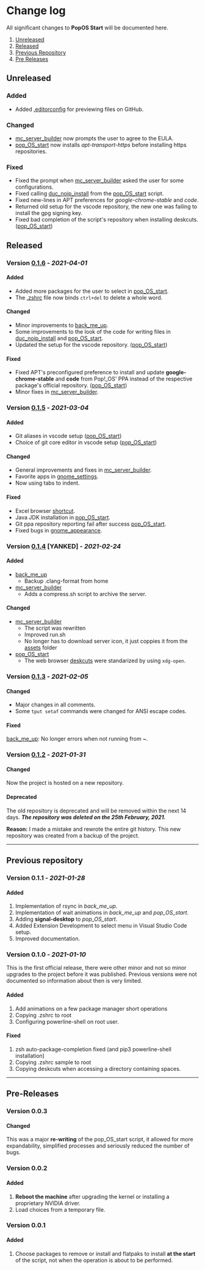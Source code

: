 # Change log
All significant changes to **PopOS Start** will be documented here.

1. [Unreleased](#unreleased)
1. [Released](#Released)
1. [Previous Repository](#Previous-repository)
1. [Pre Releases](#Pre-Releases)

## Unreleased
### Added
- Added [.editorconfig](.editorconfig) for previewing files on GitHub.

### Changed
- [mc_server_builder](mc_server_builder.sh) now prompts the user to agree to the EULA.
- [pop_OS_start](pop_OS_start.sh) now installs *apt-transport-https* before installing https repositories.

### Fixed
- Fixed the prompt when [mc_server_builder](mc_server_builder.sh) asked the user for some configurations.
- Fixed calling [duc_noip_install](duc_noip_install.sh) from the [pop_OS_start](pop_OS_start.sh) script.
- Fixed new-lines in APT preferences for *google-chrome-stable* and *code*.
- Returned old setup for the vscode repository, the new one was failing to install the gpg signing key.
- Fixed bad completion of the script's repository when installing deskcuts. ([pop_OS_start](pop_OS_start.sh))

## Released

### Version [0.1.6](https://github.com/nico-castell/PopOS-Setup/releases/tag/0.1.6) - *2021-04-01*
#### Added
- Added more packages for the user to select in [pop_OS_start](pop_OS_start.sh).
- The [.zshrc](samples/zshrc) file now binds `ctrl+del` to delete a whole word.

#### Changed
- Minor improvements to [back_me_up](back_me_up.sh).
- Some improvements to the look of the code for writing files in [duc_noip_install](duc_noip_install.sh) and [pop_OS_start](pop_OS_start.sh).
- Updated the setup for the vscode repository. ([pop_OS_start](pop_OS_start.sh))

#### Fixed
- Fixed APT's preconfigured preference to install and update **google-chrome-stable** and **code** from Pop!_OS' PPA instead of the respective package's official repository. ([pop_OS_start](pop_OS_start.sh))
- Minor fixes in [mc_server_builder](mc_server_builder.sh).

### Version [0.1.5](https://github.com/nico-castell/PopOS-Setup/releases/tag/0.1.5) - *2021-03-04*
#### Added
- Git aliases in vscode setup ([pop_OS_start](pop_OS_start.sh))
- Choice of git core editor in vscode setup ([pop_OS_start](pop_OS_start.sh))

#### Changed
- General improvements and fixes in [mc_server_builder](mc_server_builder.sh).
- Favorite apps in [gnome_settings](gnome_settings.sh).
- Now using tabs to indent.

#### Fixed
- Excel browser [shortcut](deskcuts/browser-msexcel.desktop).
- Java JDK installation in [pop_OS_start](pop_OS_start.sh).
- Git ppa repository reporting fail after success [pop_OS_start](pop_OS_start.sh).
- Fixed bugs in [gnome_appearance](gnome_appearance.sh).

### Version [0.1.4](https://github.com/nico-castell/PopOS-Setup/tree/0.1.4) [YANKED] - *2021-02-24*
#### Added
- [back_me_up](back_me_up.sh)
	- Backup .clang-format from home
- [mc_server_builder](mc_server_builder.sh)
	- Adds a compress.sh script to archive the server.

#### Changed
- [mc_server_builder](mc_server_builder.sh)
	- The script was rewritten
	- Improved run.sh
	- No longer has to download server icon, it just coppies it from the [assets](assets) folder
- [pop_OS_start](pop_OS_start.sh)
	- The web browser [deskcuts](deskcuts) were standarized by using `xdg-open`.

### Version [0.1.3](https://github.com/nico-castell/PopOS-Setup/releases/tag/0.1.3) - *2021-02-05*
#### Changed
* Major changes in all comments.
* Some `tput setaf` commands were changed for ANSI escape codes.

#### Fixed
[back_me_up](back_me_up.sh): No longer errors when not running from ~.

### Version [0.1.2](https://github.com/nico-castell/PopOS-Setup/releases/tag/0.1.2) - *2021-01-31*
#### Changed
Now the project is hosted on a new repository.

#### Deprecated
The old repository is deprecated and will be removed within the next 14 days. ***The repository was deleted on the 25th February, 2021.***

**Reason:** I made a mistake and rewrote the entire git history. This new repository was created from a backup of the project.

---
## Previous repository

### Version 0.1.1 - *2021-01-28*
#### Added
1. Implementation of rsync in *back_me_up*.
2. Implementation of wait animations in *back_me_up* and *pop_OS_start*.
3. Adding **signal-desktop** to *pop_OS_start*.
4. Added Extension Development to select menu in Visual Studio Code setup.
5. Improved documentation.

### Version 0.1.0 - *2021-01-10*
This is the first official release, there were other minor and not so minor upgrades to the project before it was published. Previous versions were not documented so information about then is very limited.

#### Added
1. Add animations on a few package manager short operations
2. Copying .zshrc to root
3. Configuring powerline-shell on root user.

#### Fixed
1. zsh auto-package-completion fixed (and pip3 powerline-shell installation)
2. Copying .zshrc sample to root
3. Copying deskcuts when accessing a directory containing spaces.

---
## Pre-Releases

### Version 0.0.3
#### Changed
This was a major **re-writing** of the pop_OS_start script, it allowed for more expandability, simplified processes and seriously reduced the number of bugs.

### Version 0.0.2
#### Added
1. **Reboot the machine** after upgrading the kernel or installing a proprietary NVIDIA driver.
1. Load choices from a temporary file.

### Version 0.0.1
#### Added
1. Choose packages to remove or install and flatpaks to install **at the start** of the script, not when the operation is about to be performed.
